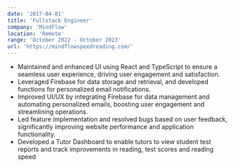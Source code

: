 ```yaml
---
date: '2017-04-01'
title: 'Fullstack Engineer'
company: 'MindFlow'
location: 'Remote'
range: 'October 2022 - October 2023'
url: 'https://mindflowspeedreading.com/'
---
```


- Maintained and enhanced UI using React and TypeScript to ensure a seamless user experience, driving user engagement and satisfaction.
- Leveraged Firebase for data storage and retrieval, and developed functions for personalized email notifications.
- Improved UI/UX by integrating Firebase for data management and automating personalized emails, boosting user engagement and streamlining operations.
- Led feature implementation and resolved bugs based on user feedback, significantly improving website performance and application functionality.
- Developed a Tutor Dashboard to enable tutors to view student test reports and track improvements in reading, test scores and reading speed
